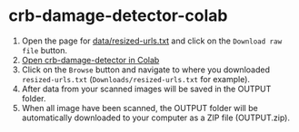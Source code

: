 # crb-damage-detector-colab

1. Open the page for [data/resized-urls.txt](data/resized-urls.txt) and click on the ```Download raw file``` button.
2. [Open crb-damage-detector in Colab](https://colab.research.google.com/github/aubreymoore/crb-damage-detector-colab/blob/main/detect_and_annotate.ipynb)
3. Click on the ```Browse``` button and navigate to where you downloaded ```resized-urls.txt``` (```Downloads/resized-urls.txt``` for example).
4. After data from your scanned images will be saved in the OUTPUT folder.
5. When all image have been scanned, the OUTPUT folder will be automatically downloaded to your computer as a ZIP file (OUTPUT.zip).
